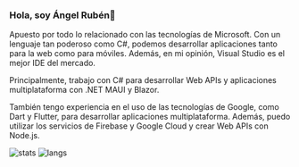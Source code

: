 ### Hola, soy Ángel Rubén👋

Apuesto por todo lo relacionado con las tecnologías de Microsoft. Con un lenguaje tan poderoso como C#, podemos desarrollar aplicaciones tanto para la web como para móviles. Además, en mi opinión, Visual Studio es el mejor IDE del mercado.

Principalmente, trabajo con C# para desarrollar Web APIs y aplicaciones multiplataforma con .NET MAUI y Blazor. 

También tengo experiencia en el uso de las tecnologías de Google, como Dart y Flutter, para desarrollar aplicaciones multiplataforma. Además, puedo utilizar los servicios de Firebase y Google Cloud y crear Web APIs con Node.js.

![stats](https://github-readme-stats-sigma-five.vercel.app/api?username=angelru&show_icons=true) ![langs](https://github-readme-stats-sigma-five.vercel.app/api/top-langs/?username=angelru&layout=compact)
